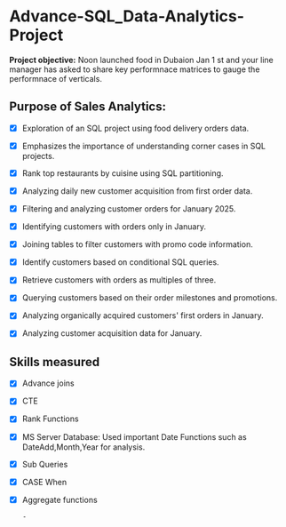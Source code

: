 # Advance-SQL_Data-Analytics-Project

**Project objective:**
Noon launched food in Dubaion Jan 1 st and your line manager has  asked to share key performnace matrices
to gauge the performnace of verticals.

## Purpose of Sales Analytics:
- [x] Exploration of an SQL project using food delivery orders data.
- [x] Emphasizes the importance of understanding corner cases in SQL projects.
- [x] Rank top restaurants by cuisine using SQL partitioning.
- [x] Analyzing daily new customer acquisition from first order data.
- [x] Filtering and analyzing customer orders for January 2025.
- [x] Identifying customers with orders only in January.
- [x] Joining tables to filter customers with promo code information.
- [x] Identify customers based on conditional SQL queries.
- [x] Retrieve customers with orders as multiples of three.
- [x] Querying customers based on their order milestones and promotions.
- [x] Analyzing organically acquired customers' first orders in January.
- [x] Analyzing customer acquisition data for January.


##  Skills measured
      
- [x] Advance joins 
- [x] CTE
- [x] Rank Functions
- [x] MS Server Database: Used important Date Functions such as DateAdd,Month,Year for analysis.
- [x] Sub Queries 
- [x] CASE When
- [x] Aggregate functions
      
      - 
